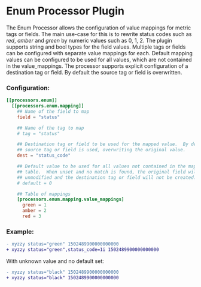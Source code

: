 # Enum Processor Plugin

The Enum Processor allows the configuration of value mappings for metric tags or fields.
The main use-case for this is to rewrite status codes such as _red_, _amber_ and
_green_ by numeric values such as 0, 1, 2. The plugin supports string and bool
types for the field values. Multiple tags or fields can be configured with separate
value mappings for each. Default mapping values can be configured to be
used for all values, which are not contained in the value_mappings. The
processor supports explicit configuration of a destination tag or field. By default the
source tag or field is overwritten.

### Configuration:

```toml
[[processors.enum]]
  [[processors.enum.mapping]]
    ## Name of the field to map
    field = "status"

    ## Name of the tag to map
    # tag = "status"

    ## Destination tag or field to be used for the mapped value.  By default the
    ## source tag or field is used, overwriting the original value.
    dest = "status_code"

    ## Default value to be used for all values not contained in the mapping
    ## table.  When unset and no match is found, the original field will remain 
    ## unmodified and the destination tag or field will not be created.
    # default = 0

    ## Table of mappings
    [processors.enum.mapping.value_mappings]
      green = 1
      amber = 2
      red = 3
```

### Example:

```diff
- xyzzy status="green" 1502489900000000000
+ xyzzy status="green",status_code=1i 1502489900000000000
```

With unknown value and no default set:
```diff
- xyzzy status="black" 1502489900000000000
+ xyzzy status="black" 1502489900000000000
```

